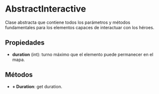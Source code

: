 # AbstractInteractive

Clase abstracta que contiene todos los parámetros y métodos fundamentales para los elementos capaces de interactuar con los héroes.

## Propiedades

- **duration** (int): turno máximo que el elemento puede permanecer en el mapa.

## Métodos

- **+ Duration**: get duration.
